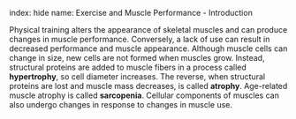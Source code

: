 index: hide
name: Exercise and Muscle Performance - Introduction

Physical training alters the appearance of skeletal muscles and can produce changes in muscle performance. Conversely, a lack of use can result in decreased performance and muscle appearance. Although muscle cells can change in size, new cells are not formed when muscles grow. Instead, structural proteins are added to muscle fibers in a process called  **hypertrophy**, so cell diameter increases. The reverse, when structural proteins are lost and muscle mass decreases, is called  **atrophy**. Age-related muscle atrophy is called  **sarcopenia**. Cellular components of muscles can also undergo changes in response to changes in muscle use.
